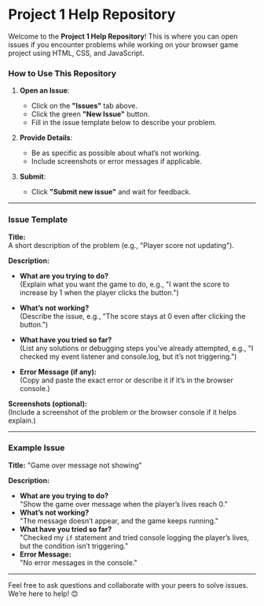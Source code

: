 # Project 1 Help Repository  

Welcome to the **Project 1 Help Repository**! This is where you can open issues if you encounter problems while working on your browser game project using HTML, CSS, and JavaScript.  

### How to Use This Repository  

1. **Open an Issue**:  
   - Click on the **"Issues"** tab above.  
   - Click the green **"New Issue"** button.  
   - Fill in the issue template below to describe your problem.  

2. **Provide Details**:  
   - Be as specific as possible about what’s not working.  
   - Include screenshots or error messages if applicable.  

3. **Submit**:  
   - Click **"Submit new issue"** and wait for feedback.  

---

### Issue Template  

**Title:**  
A short description of the problem (e.g., "Player score not updating").  

**Description:**  
- **What are you trying to do?**  
  (Explain what you want the game to do, e.g., "I want the score to increase by 1 when the player clicks the button.")  

- **What’s not working?**  
  (Describe the issue, e.g., "The score stays at 0 even after clicking the button.")  

- **What have you tried so far?**  
  (List any solutions or debugging steps you’ve already attempted, e.g., "I checked my event listener and console.log, but it’s not triggering.")  

- **Error Message (if any):**  
  (Copy and paste the exact error or describe it if it’s in the browser console.)  

**Screenshots (optional):**  
(Include a screenshot of the problem or the browser console if it helps explain.)  

---

### Example Issue  

**Title:** "Game over message not showing"  

**Description:**  
- **What are you trying to do?**  
  "Show the game over message when the player’s lives reach 0."  
- **What’s not working?**  
  "The message doesn’t appear, and the game keeps running."  
- **What have you tried so far?**  
  "Checked my `if` statement and tried console logging the player’s lives, but the condition isn’t triggering."  
- **Error Message:**  
  "No error messages in the console."  

---

Feel free to ask questions and collaborate with your peers to solve issues. We’re here to help! 😊  
